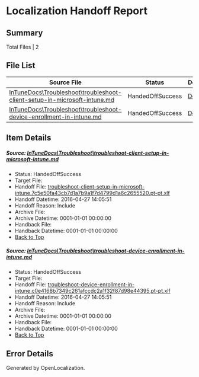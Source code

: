 # <a name='report-top'></a> Localization Handoff Report

## Summary
 Total Files | 2

## File List
 Source File | Status | Details 
 ----------- | ------ | ------- 
 [InTuneDocs\Troubleshoot\troubleshoot-client-setup-in-microsoft-intune.md](https://github.com/Microsoft/IntuneDocs-pr/blob/2a0f846ea472c19dd805073d4831139ab15049d7/InTuneDocs/Troubleshoot/troubleshoot-client-setup-in-microsoft-intune.md) | HandedOffSuccess | [Details](#ddd2b87bb9e3151855159934f3f2d25e694dc6521100)
 [InTuneDocs\Troubleshoot\troubleshoot-device-enrollment-in-intune.md](https://github.com/Microsoft/IntuneDocs-pr/blob/2a0f846ea472c19dd805073d4831139ab15049d7/InTuneDocs/Troubleshoot/troubleshoot-device-enrollment-in-intune.md) | HandedOffSuccess | [Details](#1c432f0ec1421b41c51d6e2fca3ca09417a1a3871102)

## Item Details
##### <a name='ddd2b87bb9e3151855159934f3f2d25e694dc6521100'></a> Source: [InTuneDocs\Troubleshoot\troubleshoot-client-setup-in-microsoft-intune.md](https://github.com/Microsoft/IntuneDocs-pr/blob/2a0f846ea472c19dd805073d4831139ab15049d7/InTuneDocs/Troubleshoot/troubleshoot-client-setup-in-microsoft-intune.md)
* Status: HandedOffSuccess
* Target File: 
* Handoff File: [troubleshoot-client-setup-in-microsoft-intune.7c5e50fa43cb7d1a7b9a1f7d4799d1a6c2655520.pt-pt.xlf](https://github.com/Microsoft/EM.handoff/blob/c8576b6a191cca91f418d8e37a3d05ccdbcfc4f0/ol-handoff/Microsoft/IntuneDocs-pr.pt-pt/master/troubleshoot-client-setup-in-microsoft-intune.7c5e50fa43cb7d1a7b9a1f7d4799d1a6c2655520.pt-pt.xlf)
* Handoff Datetime: 2016-04-27 14:05:51
* Handoff Reason: Include
* Archive File: 
* Archive Datetime: 0001-01-01 00:00:00
* Handback File: 
* Handback Datetime: 0001-01-01 00:00:00
* [Back to Top](#report-top)

##### <a name='1c432f0ec1421b41c51d6e2fca3ca09417a1a3871102'></a> Source: [InTuneDocs\Troubleshoot\troubleshoot-device-enrollment-in-intune.md](https://github.com/Microsoft/IntuneDocs-pr/blob/2a0f846ea472c19dd805073d4831139ab15049d7/InTuneDocs/Troubleshoot/troubleshoot-device-enrollment-in-intune.md)
* Status: HandedOffSuccess
* Target File: 
* Handoff File: [troubleshoot-device-enrollment-in-intune.c0e4168b7349c261afccdc2a1f32f87d98e44395.pt-pt.xlf](https://github.com/Microsoft/EM.handoff/blob/c8576b6a191cca91f418d8e37a3d05ccdbcfc4f0/ol-handoff/Microsoft/IntuneDocs-pr.pt-pt/master/troubleshoot-device-enrollment-in-intune.c0e4168b7349c261afccdc2a1f32f87d98e44395.pt-pt.xlf)
* Handoff Datetime: 2016-04-27 14:05:51
* Handoff Reason: Include
* Archive File: 
* Archive Datetime: 0001-01-01 00:00:00
* Handback File: 
* Handback Datetime: 0001-01-01 00:00:00
* [Back to Top](#report-top)


## Error Details

Generated by OpenLocalization.
